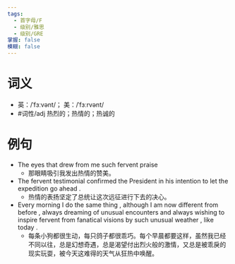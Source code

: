 ```yaml
---
tags:
  - 首字母/F
  - 级别/雅思
  - 级别/GRE
掌握: false
模糊: false
---
```

# 词义
- 英：/ˈfɜːvənt/； 美：/ˈfɜːrvənt/
- #词性/adj  热烈的；热情的；热诚的
# 例句
- The eyes that drew from me such fervent praise
	- 那眼睛吸引我发出热情的赞美。
- The fervent testimonial confirmed the President in his intention to let the expedition go ahead .
	- 热情的表扬坚定了总统让这次远征进行下去的决心。
- Every morning I do the same thing , although I am now different from before , always dreaming of unusual encounters and always wishing to inspire fervent from fanatical visions by such unusual weather , like today .
	- 每条小狗都很生动，每只鸽子都很乖巧。每个早晨都要这样，虽然我已经不同以往，总是幻想奇遇，总是渴望付出烈火般的激情，又总是被乖戾的现实玩耍，被今天这难得的天气从狂热中唤醒。
